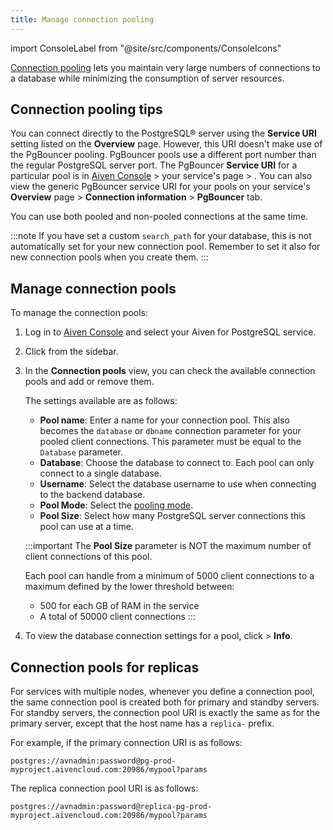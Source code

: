 ```yaml
---
title: Manage connection pooling
---
```


import ConsoleLabel from "@site/src/components/ConsoleIcons"

[Connection pooling](/docs/products/postgresql/concepts/pg-connection-pooling) lets you maintain very large numbers of connections to a database while minimizing the consumption of server resources.

## Connection pooling tips

You can connect directly to the PostgreSQL® server using the **Service
URI** setting listed on the **Overview** page. However, this URI
doesn't make use of the PgBouncer pooling. PgBouncer pools use a
different port number than the regular PostgreSQL server port. The
PgBouncer **Service URI** for a particular pool is in [Aiven
Console](https://console.aiven.io/) > your service's page > <ConsoleLabel name="pools"/>.
You can also view the generic PgBouncer service URI for your pools on your service's
**Overview** page > **Connection information** > **PgBouncer** tab.

You can use both pooled and non-pooled connections at the same time.

:::note
If you have set a custom `search_path` for your database, this is not
automatically set for your new connection pool. Remember to set it also
for new connection pools when you create them.
:::

## Manage connection pools

To manage the connection pools:

1.  Log in to [Aiven Console](https://console.aiven.io/) and select your
    Aiven for PostgreSQL service.

1.  Click <ConsoleLabel name="pools"/> from the sidebar.

1.  In the **Connection pools** view, you can check the available connection pools
    and add or remove them.

    The settings available are as follows:

    -   **Pool name**: Enter a name for your connection pool. This
        also becomes the `database` or `dbname` connection parameter for
        your pooled client connections. This parameter must be equal to
        the `Database` parameter.
    -   **Database**: Choose the database to connect to.
        Each pool can only connect to a single database.
    -   **Username**: Select the database username to use
        when connecting to the backend database.
    -   **Pool Mode**: Select the
        [pooling mode](/docs/products/postgresql/concepts/pg-connection-pooling#pooling-modes).
    -   **Pool Size**: Select how many PostgreSQL server connections
        this pool can use at a time.

    :::important
    The **Pool Size** parameter is NOT the maximum number of client
    connections of this pool.

    Each pool can handle from a minimum of 5000 client connections to a
    maximum defined by the lower threshold between:

    -   500 for each GB of RAM in the service
    -   A total of 50000 client connections
    :::

1.  To view the database connection settings for a pool, click
    <ConsoleLabel name="actions"/> > **Info**.

## Connection pools for replicas

For services with multiple nodes, whenever you define a connection
pool, the same connection pool is created both for primary and standby
servers. For standby servers, the connection pool URI is exactly the
same as for the primary server, except that the host name has a
`replica-` prefix.

For example, if the primary connection URI is as follows:

```
postgres://avnadmin:password@pg-prod-myproject.aivencloud.com:20986/mypool?params
```

The replica connection pool URI is as follows:

```
postgres://avnadmin:password@replica-pg-prod-myproject.aivencloud.com:20986/mypool?params
```
